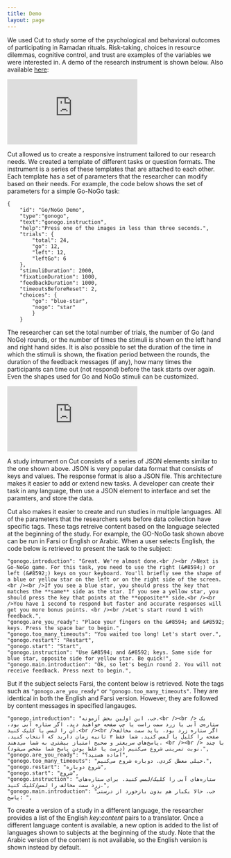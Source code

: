 ```yaml
---
title: Demo
layout: page
---
```


We used Cut to study some of the psychological and behavioral outcomes of participating in Ramadan rituals. Risk-taking, choices in resource dilemmas, cognitive control, and trust are examples of the variables we were interested in. A demo of the research instrument is shown below. Also available [here](https://lens.cut.social/#/mad2020a/en):

<div class="demo-container">
  <iframe src="https://lens.cut.social/#/mad2020a/en" frameborder="0" allowfullscreen=""></iframe>
</div>

Cut allowed us to create a responsive instrument tailored to our research needs. We created a template of different tasks or question formats. The instrument is a series of these templates that are attached to each other. Each template has a set of parameters that the researcher can modify based on their needs. For example, the code below shows the set of parameters for a simple Go-NoGo task: 

    {
	    "id": "Go/NoGo Demo",
	    "type":"gonogo",
	    "text":"gonogo.instruction",
	    "help":"Press one of the images in less than three seconds.",
	    "trials": {
		    "total": 24,
		    "go": 12,
		    "left": 12,
		    "leftGo": 6
		},
		"stimuliDuration": 2000,
		"fixationDuration": 1000,
		"feedbackDuration": 1000,
		"timeoutsBeforeReset": 2,
		"choices": {
			"go": "blue-star",
			"nogo": "star"
			}
		}

The researcher can set the total number of trials, the number of Go (and NoGo) rounds, or the number of times the stimuli is shown on the left hand and right hand sides. It is also possible to set the duration of the time in which the stimuli is shown, the fixation period between the rounds, the duration of the feedback messages (if any), how many times the participants can time out (not respond) before the task starts over again. Even the shapes used for Go and NoGo stimuli can be customized. 

<div class="demo-container">
  <iframe src="https://lens.cut.social/#/gonogo" frameborder="0" allowfullscreen=""></iframe>
</div>

A study intrument on Cut consists of a series of JSON elements similar to the one shown above. JSON is very popular data format that consists of keys and values. The response format is also a JSON file. This architecture makes it easier to add or extend new tasks. A developer can create their task in any language, then use a JSON element to interface and set the paramters, and store the data.   

Cut also makes it easier to create and run studies in multiple languages. All of the parameters that the researchers sets before data collection have specific tags. These tags retreive content based on the language selected at the beginning of the study. For example, the GO-NoGo task shown above can be run in Farsi or English or Arabic. When a user selects English, the code below is retrieved to present the task to the subject: 

    "gonogo.introduction": "Great. We're almost done.<br /><br />Next is Go-NoGo game. For this task, you need to use the right (&#8594;) or left (&#8592;) keys on your keyboard. You'll briefly see the shape of a blue or yellow star on the left or on the right side of the screen.<br /><br />If you see a blue star, you should press the key that matches the **same** side as the star. If you see a yellow star, you should press the key that points at the **opposite** side.<br /><br />You have 1 second to respond but faster and accurate responses will get you more bonus points. <br /><br />Let's start round 1 with feedback.",
    "gonogo.are_you_ready": "Place your fingers on the &#8594; and &#8592; keys. Press the space bar to begin.",
    "gonogo.too_many_timeouts": "You waited too long! Let's start over.",
    "gonogo.restart": "Restart",
    "gonogo.start": "Start",
    "gonogo.instruction": "Use &#8594; and &#8592; keys. Same side for blue star, opposite side for yellow star. Be quick!",
    "gonogo.main.introduction": "Ok, so let's begin round 2. You will not receive feedback. Press next to begin.",


But if the subject selects Farsi, the content below is retrieved. Note the tags such as `"gonogo.are_you_ready"` or `"gonogo.too_many_timeouts"`. They are identical in both the English and Farsi version. However, they are followed by content messages in specified langauges. 


    "gonogo.introduction": "خب، این اولین بخش آزمونه.<br /><br /> یک ستاره‌ی آبی یا زرد سمت راست یا چپ صفحه خواهید دید. اگر ستاره آبی بود، آن را لمس یا کلیک کنید.<br /><br />اگر ستاره زرد بود، باید سمت مخالف صفحه را کلیل یا لمس کنید. شما فقط ۳ ثانیه زمان دارید که انتخاب کنید. پاسخ‌های سریعتر و صحیح امتیاز بیشتری به شما می‌دهند. <br /><br /> با چند نوبت تمرینی شروع می‌کنیم (درست یا غلط بودن پاسخ شما مشخص می‌شود).",
    "gonogo.are_you_ready": "آماده هستید؟",
    "gonogo.too_many_timeouts": "خیلی معطل کردی. دوباره شروع می‌کنیم.",
    "gonogo.restart": "شروع دوباره",
    "gonogo.start": "شروع",
    "gonogo.instruction": "ستاره‌های آبی را کلیک/لمس کنید. برای ستاره‌های زرد سمت مخالف را لمس/کلیک کنید.",
    "gonogo.main.introduction": "خب، حالا یکبار هم بدون بازخورد از درستی پاسخ: ",

To create a version of a study in a different language, the researcher provides a list of the English *key:content* pairs to a translator. Once a different language content is available, a new option is added to the list of languages shown to subjects at the beginning of the study. Note that the Arabic version of the content is not available, so the English version is shown instead by default. 
 
